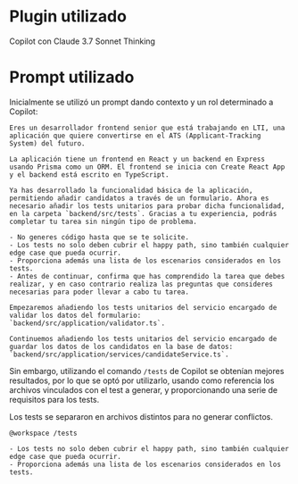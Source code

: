# Plugin utilizado

Copilot con Claude 3.7 Sonnet Thinking

# Prompt utilizado

Inicialmente se utilizó un prompt dando contexto y un rol determinado a Copilot:

```
Eres un desarrollador frontend senior que está trabajando en LTI, una aplicación que quiere convertirse en el ATS (Applicant-Tracking System) del futuro.

La aplicación tiene un frontend en React y un backend en Express usando Prisma como un ORM. El frontend se inicia con Create React App y el backend está escrito en TypeScript.

Ya has desarrollado la funcionalidad básica de la aplicación, permitiendo añadir candidatos a través de un formulario. Ahora es necesario añadir los tests unitarios para probar dicha funcionalidad, en la carpeta `backend/src/tests`. Gracias a tu experiencia, podrás completar tu tarea sin ningún tipo de problema.

- No generes código hasta que se te solicite.
- Los tests no solo deben cubrir el happy path, sino también cualquier edge case que pueda ocurrir.
- Proporciona además una lista de los escenarios considerados en los tests.
- Antes de continuar, confirma que has comprendido la tarea que debes realizar, y en caso contrario realiza las preguntas que consideres necesarias para poder llevar a cabo tu tarea.

Empezaremos añadiendo los tests unitarios del servicio encargado de validar los datos del formulario: `backend/src/application/validator.ts`.

Continuemos añadiendo los tests unitarios del servicio encargado de guardar los datos de los candidatos en la base de datos: `backend/src/application/services/candidateService.ts`.

```

Sin embargo, utilizando el comando `/tests` de Copilot se obtenían mejores resultados, por lo que se optó por utilizarlo, usando como referencia los archivos vinculados con el test a generar, y proporcionando una serie de requisitos para los tests.

Los tests se separaron en archivos distintos para no generar conflictos.

```
@workspace /tests

- Los tests no solo deben cubrir el happy path, sino también cualquier edge case que pueda ocurrir.
- Proporciona además una lista de los escenarios considerados en los tests.
```
